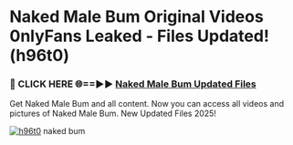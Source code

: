 # Naked Male Bum Original Videos 0nlyFans Leaked - Files Updated! (h96t0)

<h3>🔴 CLICK HERE 🌐==►► <a href="https://tinyurl.com/yckcrads" rel="nofollow">Naked Male Bum Updated Files</a></h3>

Get Naked Male Bum and all content. Now you can access all videos and pictures of Naked Male Bum. New Updated Files 2025!

[![h96t0](https://i.imgur.com/hpKpOFt.gif)](https://tinyurl.com/yckcrads)
naked bum